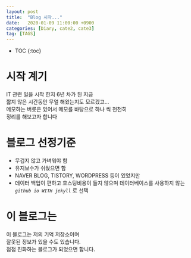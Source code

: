 ```yaml
---
layout: post
title:  "Blog 시작..."
date:   2020-01-09 11:00:00 +0900
categories: [Diary, cate2, cate3]
tag: [TAGS]
---
```


* TOC
{:toc}

# 시작 계기

IT 관련 일을 시작 한지 6년 차가 된 지금 <br/>
짧지 않은 시간동안 무얼 해왔는지도 모르겠고... <br/>
메모하는 버릇은 있어서 메모를 바탕으로 하나 씩 천천히 <br/>
정리를 해보고자 합니다

# 블로그 선정기준

* 무겁지 않고 가벼워야 함 
* 유지보수가 쉬웠으면 함
* NAVER BLOG, TISTORY, WORDPRESS 등이 있었지만
* 데이터 백업이 편하고 호스팅비용이 들지 않으며 데이터베이스를 사용하지 않는 *`github io WITH jekyll`* 로 선택

# 이 블로그는

이 블로그는 저의 기억 저장소이며 <br/>
잘못된 정보가 있을 수도 있습니다. <br/>
점점 진화하는 블로그가 되었으면 합니다. 
